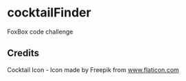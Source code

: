 # cocktailFinder
FoxBox code challenge


## Credits

Cocktail Icon - Icon made by Freepik from www.flaticon.com